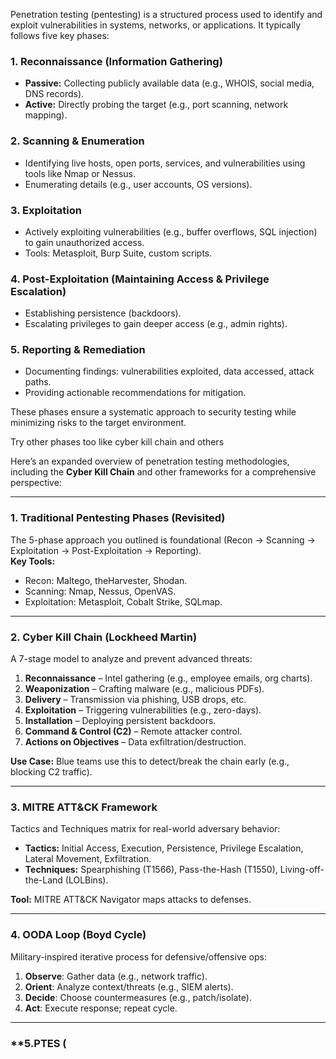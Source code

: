 Penetration testing (pentesting) is a structured process used to identify and exploit vulnerabilities in systems, networks, or applications. It typically follows five key phases:

### **1. Reconnaissance (Information Gathering)**  
- **Passive:** Collecting publicly available data (e.g., WHOIS, social media, DNS records).  
- **Active:** Directly probing the target (e.g., port scanning, network mapping).  

### **2. Scanning & Enumeration**  
- Identifying live hosts, open ports, services, and vulnerabilities using tools like Nmap or Nessus.  
- Enumerating details (e.g., user accounts, OS versions).  

### **3. Exploitation**  
- Actively exploiting vulnerabilities (e.g., buffer overflows, SQL injection) to gain unauthorized access.  
- Tools: Metasploit, Burp Suite, custom scripts.  

### **4. Post-Exploitation (Maintaining Access & Privilege Escalation)**  
- Establishing persistence (backdoors).  
- Escalating privileges to gain deeper access (e.g., admin rights).  

### **5. Reporting & Remediation**  
- Documenting findings: vulnerabilities exploited, data accessed, attack paths.  
- Providing actionable recommendations for mitigation.  

These phases ensure a systematic approach to security testing while minimizing risks to the target environment.

Try other phases too like cyber kill chain and others


Here’s an expanded overview of penetration testing methodologies, including the **Cyber Kill Chain** and other frameworks for a comprehensive perspective:

---

### **1. Traditional Pentesting Phases (Revisited)**  
The 5-phase approach you outlined is foundational (Recon → Scanning → Exploitation → Post-Exploitation → Reporting).  
**Key Tools:**  
- Recon: Maltego, theHarvester, Shodan.  
- Scanning: Nmap, Nessus, OpenVAS.  
- Exploitation: Metasploit, Cobalt Strike, SQLmap.  

---

### **2. Cyber Kill Chain (Lockheed Martin)**  
A 7-stage model to analyze and prevent advanced threats:  
1. **Reconnaissance** – Intel gathering (e.g., employee emails, org charts).  
2. **Weaponization** – Crafting malware (e.g., malicious PDFs).  
3. **Delivery** – Transmission via phishing, USB drops, etc.  
4. **Exploitation** – Triggering vulnerabilities (e.g., zero-days).  
5. **Installation** – Deploying persistent backdoors.  
6. **Command & Control (C2)** – Remote attacker control.  
7. **Actions on Objectives** – Data exfiltration/destruction.  

**Use Case:** Blue teams use this to detect/break the chain early (e.g., blocking C2 traffic).  

---

### **3. MITRE ATT&CK Framework**  
Tactics and Techniques matrix for real-world adversary behavior:  
- **Tactics:** Initial Access, Execution, Persistence, Privilege Escalation, Lateral Movement, Exfiltration.  
- **Techniques:** Spearphishing (T1566), Pass-the-Hash (T1550), Living-off-the-Land (LOLBins).  

**Tool:** MITRE ATT&CK Navigator maps attacks to defenses.

---

### **4. OODA Loop (Boyd Cycle)**  
Military-inspired iterative process for defensive/offensive ops:  
1. **Observe**: Gather data (e.g., network traffic).  
2. **Orient**: Analyze context/threats (e.g., SIEM alerts).  
3. **Decide**: Choose countermeasures (e.g., patch/isolate).   
4. **Act**: Execute response; repeat cycle.

---

### **5.PTES ( 